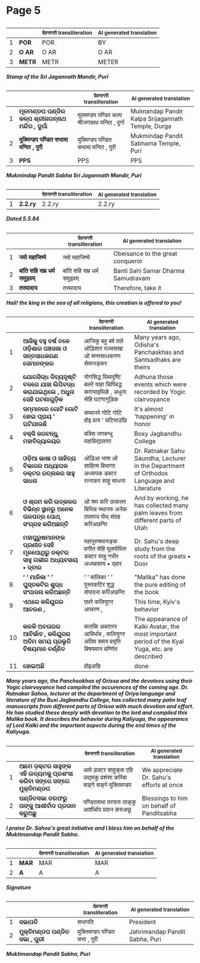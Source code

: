 # Page 5
## 
| | | <sub>देवनागरी transliteration</sub> | <sub>AI generated translation</sub> |
| --- | --- | --- | ---|
| 1 | **POR** | POR | BY | <!-- Block 1 -->
| 2 | **O AR** | O AR | O AR | <!-- Block 1 -->
| 3 | **METR** | METR | METER | <!-- Block 2 -->
<!-- Section [1, 2],  -->
<!-- Placeholder for translation. Place text between the underscores(_) and with no leading or trailing spaces. -->
**_Stamp of the Sri Jagannath Mandir, Puri_**


## 
| | | <sub>देवनागरी transliteration</sub> | <sub>AI generated translation</sub> |
| --- | --- | --- | ---|
| 1 | **ମୂଳମଣ୍ଡପ ପଣ୍ଡିର କଳ୍ପ ଶ୍ରୀଜଗନ୍ନାଥ ମନ୍ଦିର , ଦୁର୍ଗା** | मूलमण्डप पण्डिर कल्प श्रीजगन्नाथ मन्दिर , दुर्गा | Mulmandap Pandir Kalpa Srijagannath Temple, Durga | <!-- Block 3 -->
| 2 | **मुक्मिण्डप पण्डित सभामा मन्दिर , पुरी** | मुक्मिण्डप पण्डित सभामा मन्दिर , पुरी | Mukmindap Pandit Sabhama Temple, Puri | <!-- Block 3 -->
| 3 | **PPS** | PPS | PPS | <!-- Block 5 -->
<!-- Section [3],  -->
<!-- Section [5],  -->
<!-- Placeholder for translation. Place text between the underscores(_) and with no leading or trailing spaces. -->
**_Mukmindap Pandit Sabha Sri Jagannath Mandir, Puri_**


## 
| | | <sub>देवनागरी transliteration</sub> | <sub>AI generated translation</sub> |
| --- | --- | --- | ---|
| 1 | **2.2.ry** | 2.2.ry | 2.2.ry | <!-- Block 6 -->
<!-- Section [6],  -->
<!-- Placeholder for translation. Place text between the underscores(_) and with no leading or trailing spaces. -->
**_Dated 5.5.84_**


## 
| | | <sub>देवनागरी transliteration</sub> | <sub>AI generated translation</sub> |
| --- | --- | --- | ---|
| 1 | **नमो महाजिष्ये** | नमो महाजिष्ये | Obeisance to the great conqueror | <!-- Block 4 -->
| 2 | **बांति सहि सम्र धर्म समुद्रवम्** | बांति सहि सम्र धर्म समुद्रवम् | Banti Sahi Samar Dharma Samudravam | <!-- Block 4 -->
| 3 | **तस्मादाय** | तस्मादाय | Therefore, take it | <!-- Block 4 -->
<!-- Section [4],  -->
<!-- Placeholder for translation. Place text between the underscores(_) and with no leading or trailing spaces. -->
**_Hail! the king in the sea of all religions, this creation is offered to you!_**


## 
| | | <sub>देवनागरी transliteration</sub> | <sub>AI generated translation</sub> |
| --- | --- | --- | ---|
| 1 | **ଆଜିକୁ ବହୁ ବର୍ଷ ତଳେ ଓଡ଼ିଶାର ପଞ୍ଚସଖା ଓ ସନ୍ତସାଧକଗଣ ସେମାନଙ୍କର** | आजिकु बहु बर्ष तले ओड़िशार पञ्चसखा ओ सन्तसाधकगण सेमानङ्कर | Many years ago, Odisha&#39;s Panchaskhas and Santsadhaks are theirs | <!-- Block 7 -->
| 2 | **ଯୋଗସିଦ୍ଧ ଦିବ୍ୟଦୃଷ୍ଟି ବଳରେ ଯାହା ଲିପିବଦ୍ଧ କରାଯାଇଥିଲେ , ଅଧୁନା ସେହି ଘଟଣାଗୁଡ଼ିକ** | योगसिद्ध दिब्यदृष्टि बलरे याहा ळिपिबद्ध करायाइथिळे , अधुना सेहि घटणागुड़िक | Adhuna those events which were recorded by Yogic clairvoyance | <!-- Block 7 -->
| 3 | **ସମ୍ମାନରେ ଗୋଟି ଗୋଟି ହୋଇ ପ୍ରାୟ ' ଘଟିଯାଉଛି** | सम्मानरे गोटि गोटि होइ प्राय ' घटियाउछि | It&#39;s almost &#39;happening&#39; in honor | <!-- Block 7 -->
| 4 | **ବକ୍ସି ଜଗବନ୍ଧୁ ମହାବିଦ୍ୟାଳୟର** | बक्सि जगबन्धु महाबिद्यालयर | Boxy Jagbandhu College | <!-- Block 7 -->
| 5 | **ଓଡ଼ିଆ ଭାଷା ଓ ସାହିତ୍ୟ ବିଭାଗର ଅଧ୍ୟାପକ ଡକ୍ଟର ରତ୍ନାକର ସାହୁ ସାଧନା** | ओड़िआ भाषा ओ साहित्य बिभागर अध्यापक डक्टर रत्नाकर साहु साधना | Dr. Ratnakar Sahu Saundha, Lecturer in the Department of Orthodox Language and Literature | <!-- Block 7 -->
| 6 | **ଓ ଶ୍ରମ କରି ଉତ୍କଳର ବିଭିନ୍ନ ସ୍ଥାନରୁ ଅନେକ ତାଳପତ୍ର ପୋଥ୍ ସଂଗ୍ରହ କରିଅଛନ୍ତି** | ओ श्रम करि उत्कलर बिभिन्न स्थानरु अनेक तालपत्र पोथ् संग्रह करिअछन्ति | And by working, he has collected many palm leaves from different parts of Utah | <!-- Block 7 -->
| 7 | **ମହାପୁରୁଷମାନଙ୍କ ପ୍ରଣୀତ ସେହି ମୂଳପୋଥିରୁ ଡକ୍ଟର ସାହୁ ଗଭୀର ଅଧ୍ୟବସାୟ • ଦ୍ବାର** | महापुरुषमानङ्क प्रणीत सेहि मूलपोथिरु डक्टर साहु गभीर अध्यबसाय • द्बार | Dr. Sahu&#39;s deep study from the roots of the greats • Door | <!-- Block 7 -->
| 8 | **‘ ‘ ମାଳିକା ' ’ ପୁସ୍ତକଟିର ଶୁଦ୍ଧ ସଂପାଦନା କରିଅଛନ୍ତି** | ‘ ‘ मालिका ' ’ पुस्तकटिर शुद्ध संपादना करिअछन्ति | &quot;Malika&quot; has done the pure editing of the book | <!-- Block 7 -->
| 9 | **ଏଥରେ କଳିଯୁଗର ଆଚରଣ ,** | एथरे कलियुगर आचरण , | This time, Kyiv&#39;s behavior | <!-- Block 7 -->
| 10 | **କଳକି ଅବତାରର ଆବିର୍ଭାବ , କଳିଯୁଗର ଅତିମ ସମୟ ପ୍ରଭୃତି ବିଷୟମାନ ବର୍ଣ୍ଣିତ** | कलकि अबतारर आबिर्भाब , कलियुगर अतिम समय प्रभृति बिषयमान बर्ण्णित | The appearance of Kalki Avatar, the most important period of the Kyal Yuga, etc. are described | <!-- Block 7 -->
| 11 | **ହୋଇଅଛି** | होइअछि | done | <!-- Block 8 -->
<!-- Section [7],  -->
<!-- Section [8],  -->
<!-- Placeholder for translation. Place text between the underscores(_) and with no leading or trailing spaces. -->
**_Many years ago, the Panchsakhas of Orissa and the devotees using their Yogic clairvoyance had compiled the occurences of the coming age. Dr. Ratnakar Sahoo, lecturer at the department of Oriya language and literature of the Buxi Jagbandhu College, has collected many palm leaf manuscripts from different parts of Orissa with much devotion and effort. He has studied these deeply with devotion to the lord and compiled this Malika book. It describes the behavior during Kaliyuga, the appearance of Lord Kalki and the important aspects during the end times of the Kaliyuga._**


## 
| | | <sub>देवनागरी transliteration</sub> | <sub>AI generated translation</sub> |
| --- | --- | --- | ---|
| 1 | **ଆମେ ଡ଼କ୍ଟର ସାହୁଙ୍କ ଏହି ଉଦ୍ୟମକୁ ପ୍ରଶଂସା କରିବା ସଙ୍ଗେ ସଙ୍ଗେ ମୁକ୍ତିମଣ୍ଡପ** | आमे ड़क्टर साहुङ्क एहि उद्यमकु प्रशंसा करिबा सङ्गे सङ्गे मुक्तिमण्डप | We appreciate Dr. Sahu&#39;s efforts at once | <!-- Block 9 -->
| 2 | **ପଣ୍ଡିତସଭା ତରଫରୁ ତାଙ୍କୁ ଆଶୀର୍ବାଦ ପ୍ରଦାନ କରୁଅଛୁ** | पण्डितसभा तरफरु ताङ्कु आशीर्बाद प्रदान करुअछु | Blessings to him on behalf of Panditsabha | <!-- Block 9 -->
<!-- Section [9],  -->
<!-- Placeholder for translation. Place text between the underscores(_) and with no leading or trailing spaces. -->
**_I praise Dr. Sahoo's great initiative and I bless him on behalf of the Muktimandap Pandit Sabha._**


## 
| | | <sub>देवनागरी transliteration</sub> | <sub>AI generated translation</sub> |
| --- | --- | --- | ---|
| 1 | **MAR** | MAR | MAR | <!-- Block 10 -->
| 2 | **A** | A | A | <!-- Block 10 -->
<!-- Section [10],  -->
<!-- Placeholder for translation. Place text between the underscores(_) and with no leading or trailing spaces. -->
**_Signature_**


## 
| | | <sub>देवनागरी transliteration</sub> | <sub>AI generated translation</sub> |
| --- | --- | --- | ---|
| 1 | **ସଭାପତି** | सभापति | President | <!-- Block 11 -->
| 2 | **ମୁକ୍ତିମଣ୍ଡପ ପଣ୍ଡିତ ସଭା , ପୁରୀ** | मुक्तिमण्डप पण्डित सभा , पुरी | Jahrimandap Pandit Sabha, Puri | <!-- Block 12 -->
<!-- Section [11],  -->
<!-- Section [12],  -->
<!-- Placeholder for translation. Place text between the underscores(_) and with no leading or trailing spaces. -->
**_Muktimandap Pandit Sabha, Puri_**
